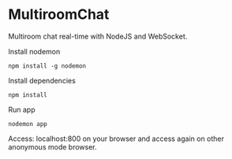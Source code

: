 # MultiroomChat
Multiroom chat real-time with NodeJS and WebSocket.

Install nodemon
```
npm install -g nodemon
```


Install dependencies
```
npm install
```


Run app
```
nodemon app
```

Access: localhost:800 on your browser and access again on other anonymous mode browser.

